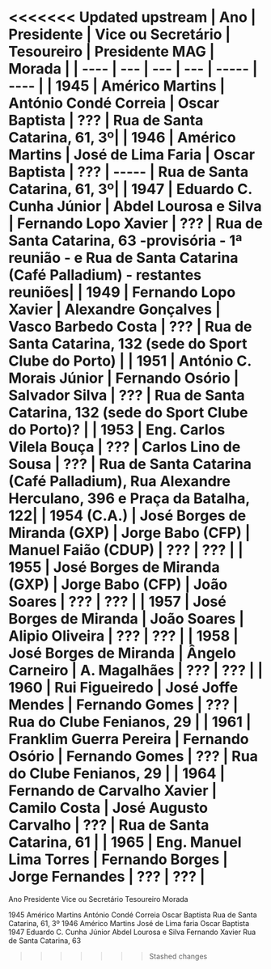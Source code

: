 <<<<<<< Updated upstream
| Ano   |     Presidente               | Vice ou Secretário     |       Tesoureiro       |   Presidente MAG |         Morada                  |
| ----  |       ---                    |       ---              |            ---         |       -----      |          ----                   |
| 1945  |     Américo Martins          | António Condé Correia  |       Oscar Baptista   |       ???        |       Rua de Santa Catarina, 61, 3º|
| 1946  |     Américo Martins          | José de Lima Faria     |       Oscar Baptista   |       ???        |       -----      |       Rua de Santa Catarina, 61, 3º|
| 1947  |     Eduardo C. Cunha Júnior  | Abdel Lourosa e Silva  |  Fernando Lopo Xavier  |       ???        |       Rua de Santa Catarina, 63 -provisória - 1ª reunião - e Rua de Santa Catarina (Café Palladium) - restantes reuniões|
| 1949  |     Fernando Lopo Xavier     | Alexandre Gonçalves    |  Vasco Barbedo Costa   |       ???        |       Rua de Santa Catarina, 132  (sede do Sport Clube do Porto) |
| 1951  |     António C. Morais Júnior | Fernando Osório        |  Salvador Silva        |       ???        |       Rua de Santa Catarina, 132  (sede do Sport Clube do Porto)? |
| 1953  |     Eng. Carlos Vilela Bouça |  ???                   |  Carlos Lino de Sousa  |       ???        |       Rua de Santa Catarina (Café Palladium), Rua Alexandre Herculano, 396 e Praça da Batalha, 122|
| 1954 (C.A.) | José Borges de Miranda (GXP) | Jorge Babo (CFP) |  Manuel Faião (CDUP)   |       ???        |       ??? |
| 1955 | José Borges de Miranda (GXP) | Jorge Babo (CFP)        |  João Soares           |       ???        |       ??? |
| 1957 | José Borges de Miranda       | João Soares             |  Alipio Oliveira       |       ???        |       ??? |
| 1958 | José Borges de Miranda       | Ângelo Carneiro         |  A. Magalhães          |       ???        |       ??? |
| 1960 | Rui Figueiredo               | José Joffe Mendes       | Fernando Gomes         |       ???        |       Rua do Clube Fenianos, 29 |
| 1961 | Franklim Guerra Pereira      | Fernando Osório         | Fernando Gomes         |       ???        |       Rua do Clube Fenianos, 29 |
| 1964 | Fernando de Carvalho Xavier  | Camilo Costa            | José Augusto Carvalho  |       ???        |       Rua de Santa Catarina, 61 |
| 1965 | Eng. Manuel Lima Torres      | Fernando Borges         | Jorge Fernandes        |       ???        |       ??? |
=======
Ano        Presidente              Vice ou Secretário          Tesoureiro                Morada

1945       Américo Martins           António Condé Correia       Oscar Baptista          Rua de Santa Catarina, 61, 3º
1946       Américo Martins           José de Lima faria          Oscar Baptista
1947       Eduardo C. Cunha Júnior   Abdel Lourosa e Silva       Fernando Xavier         Rua de Santa Catarina, 63
>>>>>>> Stashed changes
